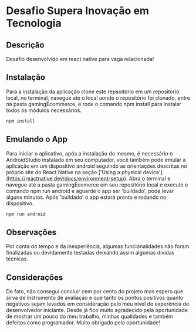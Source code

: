 # Desafio Supera Inovação em Tecnologia

## Descrição

Desafio desenvolvido em react native para vaga relacionada!

## Instalação

Para a instalação da aplicação clone este repsoitório em um repositório local,
no terminal, navegue até o local aonde o repositório foi clonado, entre na pasta gamingEcommerce,
e rode o comando npm install para instalar todos os módulos necessários. 

```bash
npm install
```
## Emulando o App

Para iniciar o aplicativo, após a instalação do mesmo, é necessário o AndroidStudio instalado em seu computador,
você também pode emular a aplicação em um dispositivo android seguindo as orientações descritas no próprio site do React Native
na seção ['Using a physical device'] (https://reactnative.dev/docs/environment-setup).
Abra o terminal e navegue até a pasta gamingEcomerce em seu repositório local e execute o comando npm run android e aguarde o app ser 'buildado',
pode levar alguns minutos. Após 'buildado' o app estará pronto e rodando no dispositivo.

```bash
npm run android
```
## Observações 

Por conta do tempo e da inexperiência, algumas funcionalidades não foram finalizadas ou devidamente testadas deixando assim algumas dívidas técnicas.

## Considerações 

De fato, não consegui concluir cem por cento do projeto mas espero que sirva de instrumento de avaliação e que tanto os pontos positivos quanto negativos 
sejam levados em consideração pelo meu nível de experência de desenvolvedor iniciante.
Desde já fico muito agradecido pela oportunidade de mostrar um pouco do meu trabalho, minhas qualidades e também defeitos como programador.
Muito obrigado pela oportunidade!
